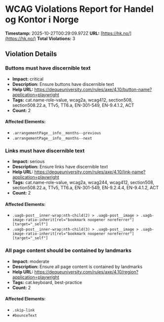 # WCAG Violations Report for Handel og Kontor i Norge

**Timestamp:** 2025-10-27T00:29:09.972Z
**URL:** [https://hk.no/](https://hk.no/)
**Total Violations:** 3

## Violation Details

### Buttons must have discernible text

- **Impact:** critical
- **Description:** Ensure buttons have discernible text
- **Help URL:** https://dequeuniversity.com/rules/axe/4.10/button-name?application=playwright
- **Tags:** cat.name-role-value, wcag2a, wcag412, section508, section508.22.a, TTv5, TT6.a, EN-301-549, EN-9.4.1.2, ACT
- **Count:** 2

#### Affected Elements:

- `.arrangementPage__info__months--previous`
- `.arrangementPage__info__months--next`

### Links must have discernible text

- **Impact:** serious
- **Description:** Ensure links have discernible text
- **Help URL:** https://dequeuniversity.com/rules/axe/4.10/link-name?application=playwright
- **Tags:** cat.name-role-value, wcag2a, wcag244, wcag412, section508, section508.22.a, TTv5, TT6.a, EN-301-549, EN-9.2.4.4, EN-9.4.1.2, ACT
- **Count:** 2

#### Affected Elements:

- `.uagb-post__inner-wrap:nth-child(2) > .uagb-post__image > .uagb-image-ratio-inherit[rel="bookmark noopener noreferrer"][target="_self"]`
- `.uagb-post__inner-wrap:nth-child(3) > .uagb-post__image > .uagb-image-ratio-inherit[rel="bookmark noopener noreferrer"][target="_self"]`

### All page content should be contained by landmarks

- **Impact:** moderate
- **Description:** Ensure all page content is contained by landmarks
- **Help URL:** https://dequeuniversity.com/rules/axe/4.10/region?application=playwright
- **Tags:** cat.keyboard, best-practice
- **Count:** 2

#### Affected Elements:

- `.skip-link`
- `#bounceText`
